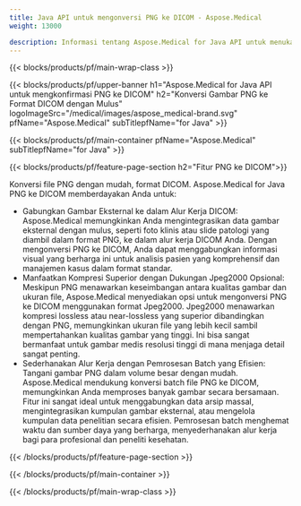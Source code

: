 ```yaml
---
title: Java API untuk mengonversi PNG ke DICOM - Aspose.Medical
weight: 13000

description: Informasi tentang Aspose.Medical for Java API untuk menukar PNG kepada DICOM
---
```


{{< blocks/products/pf/main-wrap-class >}}

{{< blocks/products/pf/upper-banner h1="Aspose.Medical for Java API untuk mengkonfirmasi PNG ke DICOM" h2="Konversi Gambar PNG ke Format DICOM dengan Mulus" logoImageSrc="/medical/images/aspose_medical-brand.svg" pfName="Aspose.Medical" subTitlepfName="for Java" >}}

{{< blocks/products/pf/main-container pfName="Aspose.Medical" subTitlepfName="for Java" >}}

{{< blocks/products/pf/feature-page-section h2="Fitur PNG ke DICOM">}}

<p>Konversi file PNG dengan mudah, format DICOM. Aspose.Medical for Java PNG ke DICOM memberdayakan Anda untuk:</p>

<ul>
<li>Gabungkan Gambar Eksternal ke dalam Alur Kerja DICOM: Aspose.Medical memungkinkan Anda mengintegrasikan data gambar eksternal dengan mulus, seperti foto klinis atau slide patologi yang diambil dalam format PNG, ke dalam alur kerja DICOM Anda. Dengan mengonversi PNG ke DICOM, Anda dapat menggabungkan informasi visual yang berharga ini untuk analisis pasien yang komprehensif dan manajemen kasus dalam format standar.</li>
<li>Manfaatkan Kompresi Superior dengan Dukungan Jpeg2000 Opsional: Meskipun PNG menawarkan keseimbangan antara kualitas gambar dan ukuran file, Aspose.Medical menyediakan opsi untuk mengonversi PNG ke DICOM menggunakan format Jpeg2000. Jpeg2000 menawarkan kompresi lossless atau near-lossless yang superior dibandingkan dengan PNG, memungkinkan ukuran file yang lebih kecil sambil mempertahankan kualitas gambar yang tinggi. Ini bisa sangat bermanfaat untuk gambar medis resolusi tinggi di mana menjaga detail sangat penting.</li>
<li>Sederhanakan Alur Kerja dengan Pemrosesan Batch yang Efisien: Tangani gambar PNG dalam volume besar dengan mudah. Aspose.Medical mendukung konversi batch file PNG ke DICOM, memungkinkan Anda memproses banyak gambar secara bersamaan. Fitur ini sangat ideal untuk menggabungkan data arsip massal, mengintegrasikan kumpulan gambar eksternal, atau mengelola kumpulan data penelitian secara efisien. Pemrosesan batch menghemat waktu dan sumber daya yang berharga, menyederhanakan alur kerja bagi para profesional dan peneliti kesehatan.</li>
</ul>

{{< /blocks/products/pf/feature-page-section >}}

{{< /blocks/products/pf/main-container >}}

{{< /blocks/products/pf/main-wrap-class >}}